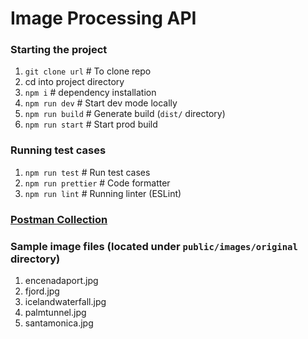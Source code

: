 # Image Processing API

### Starting the project

1. `git clone url` # To clone repo
2. cd into project directory
3. `npm i` # dependency installation
4. `npm run dev` # Start dev mode locally
5. `npm run build` # Generate build (`dist/` directory)
6. `npm run start` # Start prod build

### Running test cases

1. `npm run test` # Run test cases
2. `npm run prettier` # Code formatter
3. `npm run lint` # Running linter (ESLint)

### [Postman Collection](./img_process_api.postman_collection.json)

### Sample image files (located under `public/images/original` directory)

1. encenadaport.jpg
2. fjord.jpg
3. icelandwaterfall.jpg
4. palmtunnel.jpg
5. santamonica.jpg
